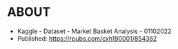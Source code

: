 # ABOUT

- Kaggle - Dataset - Market Basket Analysis - 01102022
- Published: https://rpubs.com/cxh190001/854362